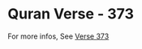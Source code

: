 # Quran Verse - 373 

For more infos, See [Verse 373](https://www.quranbookk.com/quran/search?q=373)